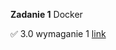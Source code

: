 **Zadanie 1** Docker

✅ 3.0 wymaganie 1 [link](https://github.com/Strus01/e-biznes-2024/tree/0561ffa552da46d64e7a7af120da7fd128c6129e/zadanie1)
